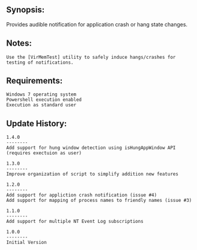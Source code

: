 
Synopsis:
-------------------------------

Provides audible notification for application crash or hang state changes.


Notes:
-------------------------------
	Use the [VirMemTest] utility to safely induce hangs/crashes for testing of notifications. 
	
[VirMemTest]: https://blogs.msdn.microsoft.com/aaron_margosis/2013/06/14/virtmemtest-a-utility-to-exercise-memory-and-other-operations/	

Requirements:
-------------------------------

	Windows 7 operating system
	Powershell execution enabled
	Execution as standard user

Update History:
-------------------------------

	1.4.0
	--------
	Add support for hung window detection using isHungAppWindow API (requires exectuion as user)

	1.3.0
	--------
	Improve organization of script to simplify addition new features

	1.2.0
	--------
	Add support for appliction crash notification (issue #4)
	Add support for mapping of process names to friendly names (issue #3)

	1.1.0
	--------
	Add support for multiple NT Event Log subscriptions

	1.0.0
	--------
	Initial Version
